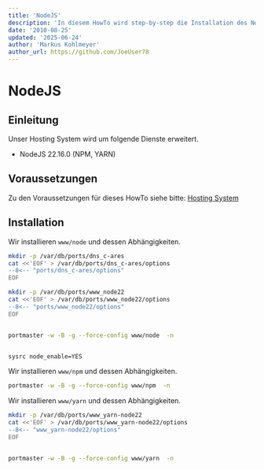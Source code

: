 ```yaml
---
title: 'NodeJS'
description: 'In diesem HowTo wird step-by-step die Installation des NodeJS Servers für ein Hosting System auf Basis von FreeBSD 64Bit auf einem dedizierten Server beschrieben.'
date: '2010-08-25'
updated: '2025-06-24'
author: 'Markus Kohlmeyer'
author_url: https://github.com/JoeUser78
---
```


# NodeJS

## Einleitung

Unser Hosting System wird um folgende Dienste erweitert.

- NodeJS 22.16.0 (NPM, YARN)

## Voraussetzungen

Zu den Voraussetzungen für dieses HowTo siehe bitte: [Hosting System](/howtos/freebsd/hosting_system/)

## Installation

Wir installieren `www/node` und dessen Abhängigkeiten.

``` bash
mkdir -p /var/db/ports/dns_c-ares
cat <<'EOF' > /var/db/ports/dns_c-ares/options
--8<-- "ports/dns_c-ares/options"
EOF

mkdir -p /var/db/ports/www_node22
cat <<'EOF' > /var/db/ports/www_node22/options
--8<-- "ports/www_node22/options"
EOF


portmaster -w -B -g --force-config www/node  -n


sysrc node_enable=YES
```

Wir installieren `www/npm` und dessen Abhängigkeiten.

``` bash
portmaster -w -B -g --force-config www/npm  -n
```

Wir installieren `www/yarn` und dessen Abhängigkeiten.

``` bash
mkdir -p /var/db/ports/www_yarn-node22
cat <<'EOF' > /var/db/ports/www_yarn-node22/options
--8<-- "www_yarn-node22/options"
EOF


portmaster -w -B -g --force-config www/yarn  -n
```
